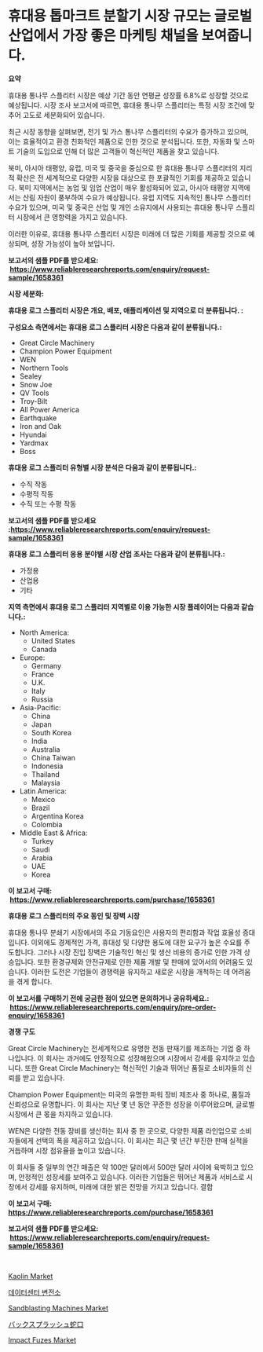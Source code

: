 <p><h1>휴대용 톱마크트 분할기 시장 규모는 글로벌 산업에서 가장 좋은 마케팅 채널을 보여줍니다.</h1></p><p><strong>요약</strong></p>
<p><p>휴대용 통나무 스플리터 시장은 예상 기간 동안 연평균 성장률 6.8%로 성장할 것으로 예상됩니다. 시장 조사 보고서에 따르면, 휴대용 통나무 스플리터는 특정 시장 조건에 맞추어 고도로 세분화되어 있습니다.</p><p>최근 시장 동향을 살펴보면, 전기 및 가스 통나무 스플리터의 수요가 증가하고 있으며, 이는 효율적이고 환경 친화적인 제품으로 인한 것으로 분석됩니다. 또한, 자동화 및 스마트 기술의 도입으로 인해 더 많은 고객들이 혁신적인 제품을 찾고 있습니다.</p><p>북미, 아시아 태평양, 유럽, 미국 및 중국을 중심으로 한 휴대용 통나무 스플리터의 지리적 확산은 전 세계적으로 다양한 시장을 대상으로 한 포괄적인 기회를 제공하고 있습니다. 북미 지역에서는 농업 및 임업 산업이 매우 활성화되어 있고, 아시아 태평양 지역에서는 산림 자원이 풍부하여 수요가 예상됩니다. 유럽 지역도 지속적인 통나무 스플리터 수요가 있으며, 미국 및 중국은 산업 및 개인 소유지에서 사용되는 휴대용 통나무 스플리터 시장에서 큰 영향력을 가지고 있습니다.</p><p>이러한 이유로, 휴대용 통나무 스플리터 시장은 미래에 더 많은 기회를 제공할 것으로 예상되며, 성장 가능성이 높아 보입니다.</p></p>
<p><strong>보고서의 샘플 PDF를 받으세요: &nbsp;<a href="https://www.reliableresearchreports.com/enquiry/request-sample/1658361">https://www.reliableresearchreports.com/enquiry/request-sample/1658361</a></strong></p>
<p><strong>시장 세분화:</strong></p>
<p><strong> 휴대용 로그 스플리터 시장은 개요, 배포, 애플리케이션 및 지역으로 더 분류됩니다. :</strong></p>
<p><strong>구성요소 측면에서는 휴대용 로그 스플리터 시장은 다음과 같이 분류됩니다.:</strong></p>
<p><ul><li>Great Circle Machinery</li><li>Champion Power Equipment</li><li>WEN</li><li>Northern Tools</li><li>Sealey</li><li>Snow Joe</li><li>QV Tools</li><li>Troy-Bilt</li><li>All Power America</li><li>Earthquake</li><li>Iron and Oak</li><li>Hyundai</li><li>Yardmax</li><li>Boss</li></ul></p>
<p><strong> 휴대용 로그 스플리터 유형별 시장 분석은 다음과 같이 분류됩니다.:</strong></p>
<p><ul><li>수직 작동</li><li>수평적 작동</li><li>수직 또는 수평 작동</li></ul></p>
<p><strong>보고서의 샘플 PDF를 받으세요 :<a href="https://www.reliableresearchreports.com/enquiry/request-sample/1658361">https://www.reliableresearchreports.com/enquiry/request-sample/1658361</a></strong></p>
<p><strong> 휴대용 로그 스플리터 응용 분야별 시장 산업 조사는 다음과 같이 분류됩니다.:</strong></p>
<p><ul><li>가정용</li><li>산업용</li><li>기타</li></ul></p>
<p><strong>지역 측면에서 휴대용 로그 스플리터 지역별로 이용 가능한 시장 플레이어는 다음과 같습니다.:</strong></p>
<p><ul>
    <li>
        North America:
        <ul>
            <li>United States</li>
            <li>Canada</li>
        </ul>
    </li>
    <li>
        Europe:
        <ul>
            <li>Germany</li>
            <li>France</li>
            <li>U.K.</li>
            <li>Italy</li>
            <li>Russia</li>
        </ul>
    </li>
    <li>
        Asia-Pacific:
        <ul>
            <li>China</li>
            <li>Japan</li>
            <li>South Korea</li>
            <li>India</li>
            <li>Australia</li>
            <li>China Taiwan</li>
            <li>Indonesia</li>
            <li>Thailand</li>
            <li>Malaysia</li>
        </ul>
    </li>
    <li>
        Latin America:
        <ul>
            <li>Mexico</li>
            <li>Brazil</li>
            <li>Argentina Korea</li>
            <li>Colombia</li>
        </ul>
    </li>
    <li>
        Middle East & Africa:
        <ul>
            <li>Turkey</li>
            <li>Saudi</li>
            <li>Arabia</li>
            <li>UAE</li>
            <li>Korea</li>
        </ul>
    </li>
    </ul></p>
<p><strong>이 보고서 구매: &nbsp;<a href="https://www.reliableresearchreports.com/purchase/1658361">https://www.reliableresearchreports.com/purchase/1658361</a></strong></p>
<p><strong>휴대용 로그 스플리터의 주요 동인 및 장벽 시장</strong></p>
<p><p>휴대용 통나무 분쇄기 시장에서의 주요 기동요인은 사용자의 편리함과 작업 효율성 증대입니다. 이외에도 경제적인 가격, 휴대성 및 다양한 용도에 대한 요구가 높은 수요를 주도합니다. 그러나 시장 진입 장벽은 기술적인 혁신 및 생산 비용의 증가로 인한 가격 상승입니다. 또한 환경규제와 안전규제로 인한 제품 개발 및 판매에 있어서의 어려움도 있습니다. 이러한 도전은 기업들이 경쟁력을 유지하고 새로운 시장을 개척하는 데 어려움을 겪게 합니다.</p></p>
<p><strong>이 보고서를 구매하기 전에 궁금한 점이 있으면 문의하거나 공유하세요.: &nbsp;<a href="https://www.reliableresearchreports.com/enquiry/pre-order-enquiry/1658361">https://www.reliableresearchreports.com/enquiry/pre-order-enquiry/1658361</a></strong></p>
<p><strong>경쟁 구도</strong></p>
<p><p>Great Circle Machinery는 전세계적으로 유명한 전동 판재기를 제조하는 기업 중 하나입니다. 이 회사는 과거에도 안정적으로 성장해왔으며 시장에서 강세를 유지하고 있습니다. 또한 Great Circle Machinery는 혁신적인 기술과 뛰어난 품질로 소비자들의 신뢰를 받고 있습니다.</p><p>Champion Power Equipment는 미국의 유명한 파워 장비 제조사 중 하나로, 품질과 신뢰성으로 유명합니다. 이 회사는 지난 몇 년 동안 꾸준한 성장을 이루어왔으며, 글로벌 시장에서 큰 몫을 차지하고 있습니다.</p><p>WEN은 다양한 전동 장비를 생산하는 회사 중 한 곳으로, 다양한 제품 라인업으로 소비자들에게 선택의 폭을 제공하고 있습니다. 이 회사는 최근 몇 년간 부진한 판매 실적을 거듭하며 시장 점유율을 높이고 있습니다.</p><p>이 회사들 중 일부의 연간 매출은 약 100만 달러에서 500만 달러 사이에 육박하고 있으며, 안정적인 성장세를 보여주고 있습니다. 이러한 기업들은 뛰어난 제품과 서비스로 시장에서 강세를 유지하며, 미래에 대한 밝은 전망을 가지고 있습니다.  결함</p></p>
<p><strong>이 보고서 구매: &nbsp; <a href="https://www.reliableresearchreports.com/purchase/1658361">https://www.reliableresearchreports.com/purchase/1658361</a></strong></p>
<p><strong>보고서의 샘플 PDF를 받으세요: &nbsp;<a href="https://www.reliableresearchreports.com/enquiry/request-sample/1658361">https://www.reliableresearchreports.com/enquiry/request-sample/1658361</a></strong><strong></strong></p>
<p>&nbsp;</p>
<p><p><a href="https://cute-banjo-8ca.notion.site/Kaolin-Market-Size-Growing-and-Forecasted-for-period-from-2024-2031-and-provides-complete-market-a-be4b553c77cd492b998233eee94d1908">Kaolin Market</a></p><p><a href="https://medium.com/@leonidasalazar756/%EB%8D%B0%EC%9D%B4%ED%84%B0-%EC%84%BC%ED%84%B0-%EB%B3%80%EC%A0%84%EC%86%8C-%EC%8B%9C%EC%9E%A5-%EB%B6%84%EC%84%9D-cagr-%EC%8B%9C%EC%9E%A5-%EC%84%B8%EB%B6%84%ED%99%94-%EB%B0%8F-%EA%B8%80%EB%A1%9C%EB%B2%8C-%EC%82%B0%EC%97%85-%EA%B0%9C%EC%9A%94-29c07c1ddca5">데이터센터 변전소</a></p><p><a href="https://view.publitas.com/reportprime-1/sandblasting-machines-market-size-2024-2031-global-industrial-analysis-key-geographical-regions-market-share-top-key-players-product-types-and-forecast-research-report/">Sandblasting Machines Market</a></p><p><a href="https://github.com/zjkmgcs938405/Market-Research-Report-List-1/blob/main/481097213356.md">バックスプラッシュ蛇口</a></p><p><a href="https://github.com/markusgodoy/Market-Research-Report-List-2/blob/main/impact-fuzes-market.md">Impact Fuzes Market</a></p></p>